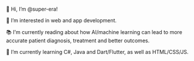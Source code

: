 👋 Hi, I’m @super-era!

👀 I’m interested in web and app development.

📚 I'm currently reading about how AI/machine learning can lead to more accurate patient diagnosis, treatment and better outcomes.

🌱 I’m currently learning C#, Java and Dart/Flutter, as well as HTML/CSS/JS.

<!---
super-era/super-era is a ✨ special ✨ repository because its `README.md` (this file) appears on your GitHub profile.
You can click the Preview link to take a look at your changes.
--->
